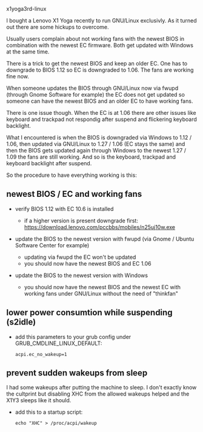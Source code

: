 x1yoga3rd-linux

I bought a Lenovo X1 Yoga recently to run GNU/Linux exclusivly. As it turned out there are some hickups to overcome.

Usually users complain about not working fans with the newest BIOS in combination with the newest EC firmware. Both get updated with Windows at the same time.

There is a trick to get the newest BIOS and keep an older EC. One has to downgrade to BIOS 1.12 so EC is downgraded to 1.06. The fans are working fine now.

When someone updates the BIOS through GNU/Linux now via fwupd (through Gnome Software for example) the EC does not get updated so someone can have the newest BIOS and an older EC to have working fans.

There is one issue though. When the EC is at 1.06 there are other issues like keyboard and trackpad not respondig after suspend and flickering keyboard backlight.

What I encountered is when the BIOS is downgraded via Windows to 1.12 / 1.06, then updated via GNU/Linux to 1.27 / 1.06 (EC stays the same) and then the BIOS gets updated again through Windows to the newest 1.27 / 1.09 the fans are still working. And so is the keyboard, trackpad and keyboard backlight after suspend.

So the procedure to have everything working is this:

## newest BIOS / EC and working fans
- verify BIOS 1.12 with EC 10.6 is installed
  - if a higher version is present downgrade first: https://download.lenovo.com/pccbbs/mobiles/n25uj10w.exe
  
- update the BIOS to the newest version with fwupd (via Gnome / Ubuntu Software Center for example)
  - updating via fwupd the EC won't be updated
  - you should now have the newest BIOS and EC 1.06

- update the BIOS to the newest version with Windows
  - you should now have the newest BIOS and the newest EC with working fans under GNU/Linux without the need of "thinkfan"
  
## lower power consumtion while suspending (s2idle)
- add this parameters to your grub config under GRUB_CMDLINE_LINUX_DEFAULT:
  
  ```acpi.ec_no_wakeup=1```

## prevent sudden wakeups from sleep
I had some wakeups after putting the machine to sleep. I don't exactly know the cultprint but disabling XHC from the allowed wakeups helped and the X1Y3 sleeps like it should.
- add this to a startup script:
  
  ```echo "XHC" > /proc/acpi/wakeup```


